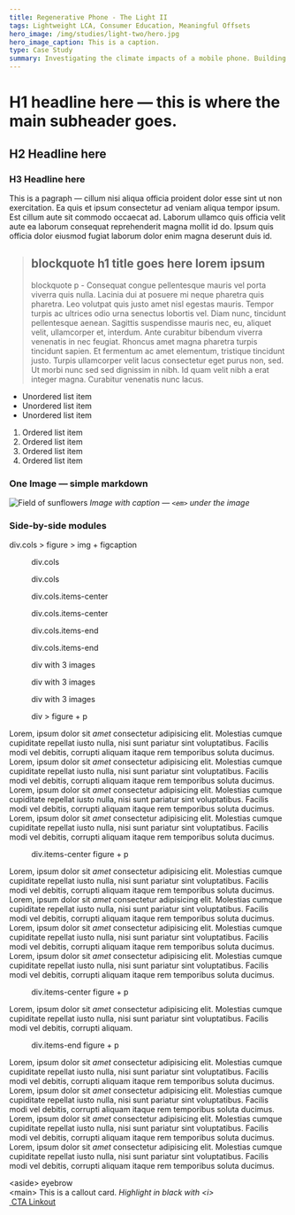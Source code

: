 ```yaml
---
title: Regenerative Phone - The Light II
tags: Lightweight LCA, Consumer Education, Meaningful Offsets
hero_image: /img/studies/light-two/hero.jpg
hero_image_caption: This is a caption.
type: Case Study
summary: Investigating the climate impacts of a mobile phone. Building a novel checkout feature to invite customers into the sustainability conversation.
---
```

# H1 headline here — this is where the main subheader goes.
## H2 Headline here
### H3 Headline here

This is a pagraph — cillum nisi aliqua officia proident dolor esse sint ut non exercitation. Ea quis et ipsum consectetur ad veniam aliqua tempor ipsum. Est cillum aute sit commodo occaecat ad. Laborum ullamco quis officia velit aute ea laborum consequat reprehenderit magna mollit id do. Ipsum quis officia dolor eiusmod fugiat laborum dolor enim magna deserunt duis id.

> ## blockquote h1 title goes here lorem ipsum
> blockquote p - Consequat congue pellentesque mauris vel porta viverra quis nulla. Lacinia dui at posuere mi neque pharetra quis pharetra. Leo volutpat quis justo amet nisl egestas mauris. Tempor turpis ac ultrices odio urna senectus lobortis vel. Diam nunc, tincidunt pellentesque aenean. Sagittis suspendisse mauris nec, eu, aliquet velit, ullamcorper et, interdum. Ante curabitur bibendum viverra venenatis in nec feugiat. Rhoncus amet magna pharetra turpis tincidunt sapien. Et fermentum ac amet elementum, tristique tincidunt justo. Turpis ullamcorper velit lacus consectetur eget purus non, sed. Ut morbi nunc sed sed dignissim in nibh. Id quam velit nibh a erat integer magna. Curabitur venenatis nunc lacus.

- Unordered list item
- Unordered list item
- Unordered list item

1. Ordered list item
2. Ordered list item
3. Ordered list item
4. Ordered list item

### One Image — simple markdown

![Field of sunflowers](/img/studies/light-two/sunflower.jpg)
*Image with caption — `<em>` under the image*

### Side-by-side modules
div.cols > figure > img + figcaption

<div class="cols">
    <figure>
        <img src="/img/studies/light-two/sunflower.jpg" alt="">
        <figcaption>div.cols</figcaption>
    </figure>
    <figure>
        <img src="/img/studies/light-two/phone-square.jpg" alt="">
        <figcaption>div.cols</figcaption>
    </figure>
</div>

<div class="cols items-center">
    <figure>
        <img src="/img/studies/light-two/sunflower.jpg" alt="">
        <figcaption>div.cols.items-center</figcaption>
    </figure>
    <figure>
        <img src="/img/studies/light-two/phone-square.jpg" alt="">
        <figcaption>div.cols.items-center</figcaption>
    </figure>
</div>

<div class="cols items-end">
    <figure>
        <img src="/img/studies/light-two/sunflower.jpg" alt="">
        <figcaption>div.cols.items-end</figcaption>
    </figure>
    <figure>
        <img src="/img/studies/light-two/phone-square.jpg" alt="">
        <figcaption>div.cols.items-end</figcaption>
    </figure>
</div>

<div class="cols">
    <figure>
        <img src="/img/studies/light-two/sunflower.jpg" alt="">
        <figcaption>div with 3 images</figcaption>
    </figure>
    <figure>
        <img src="/img/studies/light-two/phone-square.jpg" alt="">
        <figcaption>div with 3 images</figcaption>
    </figure>
    <figure>
        <img src="/img/studies/light-two/phone-square.jpg" alt="">
        <figcaption>div with 3 images</figcaption>
    </figure>
</div>

<div class="cols">
    <figure>
        <img src="/img/studies/light-two/sunflower.jpg" alt="">
        <figcaption>div > figure + p</figcaption>
    </figure>
    <p>
        Lorem, ipsum dolor sit <em>amet</em> consectetur adipisicing elit. Molestias cumque cupiditate repellat iusto nulla, nisi sunt pariatur sint voluptatibus. Facilis modi vel debitis, corrupti aliquam itaque rem temporibus soluta ducimus. Lorem, ipsum dolor sit <em>amet</em> consectetur adipisicing elit. Molestias cumque cupiditate repellat iusto nulla, nisi sunt pariatur sint voluptatibus. Facilis modi vel debitis, corrupti aliquam itaque rem temporibus soluta ducimus. Lorem, ipsum dolor sit <em>amet</em> consectetur adipisicing elit. Molestias cumque cupiditate repellat iusto nulla, nisi sunt pariatur sint voluptatibus. Facilis modi vel debitis, corrupti aliquam itaque rem temporibus soluta ducimus. Lorem, ipsum dolor sit <em>amet</em> consectetur adipisicing elit. Molestias cumque cupiditate repellat iusto nulla, nisi sunt pariatur sint voluptatibus. Facilis modi vel debitis, corrupti aliquam itaque rem temporibus soluta ducimus.
    </p>
</div>

<div class="cols items-center">
    <figure>
        <img src="/img/studies/light-two/sunflower.jpg" alt="">
        <figcaption>div.items-center figure + p</figcaption>
    </figure>
    <p>
        Lorem, ipsum dolor sit <em>amet</em> consectetur adipisicing elit. Molestias cumque cupiditate repellat iusto nulla, nisi sunt pariatur sint voluptatibus. Facilis modi vel debitis, corrupti aliquam itaque rem temporibus soluta ducimus. Lorem, ipsum dolor sit <em>amet</em> consectetur adipisicing elit. Molestias cumque cupiditate repellat iusto nulla, nisi sunt pariatur sint voluptatibus. Facilis modi vel debitis, corrupti aliquam itaque rem temporibus soluta ducimus. Lorem, ipsum dolor sit <em>amet</em> consectetur adipisicing elit. Molestias cumque cupiditate repellat iusto nulla, nisi sunt pariatur sint voluptatibus. Facilis modi vel debitis, corrupti aliquam itaque rem temporibus soluta ducimus. Lorem, ipsum dolor sit <em>amet</em> consectetur adipisicing elit. Molestias cumque cupiditate repellat iusto nulla, nisi sunt pariatur sint voluptatibus. Facilis modi vel debitis, corrupti aliquam itaque rem temporibus soluta ducimus.
    </p>
</div>

<div class="cols items-center">
    <figure>
        <img src="/img/studies/light-two/sunflower.jpg" alt="">
        <figcaption>div.items-center figure + p</figcaption>
    </figure>
    <p>
        Lorem, ipsum dolor sit <em>amet</em> consectetur adipisicing elit. Molestias cumque cupiditate repellat iusto nulla, nisi sunt pariatur sint voluptatibus. Facilis modi vel debitis, corrupti aliquam.
    </p>
</div>

<div class="cols items-end">
    <figure>
        <img src="/img/studies/light-two/sunflower.jpg" alt="">
        <figcaption>div.items-end figure + p</figcaption>
    </figure>
    <p>
        Lorem, ipsum dolor sit <em>amet</em> consectetur adipisicing elit. Molestias cumque cupiditate repellat iusto nulla, nisi sunt pariatur sint voluptatibus. Facilis modi vel debitis, corrupti aliquam itaque rem temporibus soluta ducimus. Lorem, ipsum dolor sit <em>amet</em> consectetur adipisicing elit. Molestias cumque cupiditate repellat iusto nulla, nisi sunt pariatur sint voluptatibus. Facilis modi vel debitis, corrupti aliquam itaque rem temporibus soluta ducimus. Lorem, ipsum dolor sit <em>amet</em> consectetur adipisicing elit. Molestias cumque cupiditate repellat iusto nulla, nisi sunt pariatur sint voluptatibus. Facilis modi vel debitis, corrupti aliquam itaque rem temporibus soluta ducimus. Lorem, ipsum dolor sit <em>amet</em> consectetur adipisicing elit. Molestias cumque cupiditate repellat iusto nulla, nisi sunt pariatur sint voluptatibus. Facilis modi vel debitis, corrupti aliquam itaque rem temporibus soluta ducimus.
    </p>
</div>

<div className="callout-card">
    <aside>
        &lt;aside&gt; eyebrow
    </aside>
    <main>
        &lt;main&gt; This is a callout card. 
        <i>
            Highlight in black with &lt;i&gt;
        </i>
    </main>
    <a href="#">
        <img 
            alt=""
            src="/img/squiggle-arrow-right.svg"
        />
            CTA Linkout
    </a>
</div>

